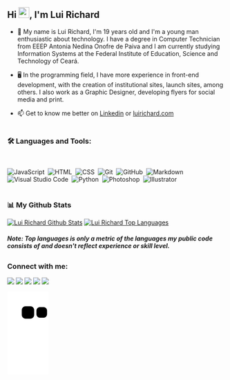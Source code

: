 <h2 align="left">Hi <img src="https://raw.githubusercontent.com/MartinHeinz/MartinHeinz/master/wave.gif" width="25px" height="25px">, I'm Lui Richard</h2>

- 📍 My name is Lui Richard, I'm 19 years old and I'm a young man enthusiastic about technology. I have a degree in Computer Technician from EEEP Antonia Nedina Onofre de Paiva and I am currently studying Information Systems at the Federal Institute of Education, Science and Technology of Ceará.

- 🖥️ In the programming field, I have more experience in front-end development, with the creation of institutional sites, launch sites, among others. I also work as a Graphic Designer, developing flyers for social media and print.

- 📫 Get to know me better on <a href="https://www.linkedin.com/in/luirichardsilvalima/">Linkedin</a> or <a href="https://www.luirichard.com">luirichard.com</a>

#

### 🛠 Languages and Tools:

<br>

![JavaScript](https://img.shields.io/badge/-JavaScript-05122A?style=flat&logo=javascript)&nbsp;
![HTML](https://img.shields.io/badge/-HTML-05122A?style=flat&logo=HTML5)&nbsp;
![CSS](https://img.shields.io/badge/-CSS-05122A?style=flat&logo=CSS3&logoColor=1572B6)&nbsp;
![Git](https://img.shields.io/badge/-Git-05122A?style=flat&logo=git)&nbsp;
![GitHub](https://img.shields.io/badge/-GitHub-05122A?style=flat&logo=github)&nbsp;
![Markdown](https://img.shields.io/badge/-Markdown-05122A?style=flat&logo=markdown)&nbsp;
![Visual Studio Code](https://img.shields.io/badge/-Visual%20Studio%20Code-05122A?style=flat&logo=visual-studio-code&logoColor=007ACC)&nbsp;
![Python](https://img.shields.io/badge/-Python-05122A?style=flat&logo=python&logoColor=007ACC)&nbsp;
![Photoshop](https://img.shields.io/badge/-Photoshop-05122A?style=flat&logo=adobe-photoshop&logoColor=0006ff)&nbsp;
![Illustrator](https://img.shields.io/badge/-Illustrator-05122A?style=flat&logo=adobe-illustrator&logoColor=d96100)&nbsp;

#

### 📊 My Github Stats

<div>
  <a href="https://github.com/luideveloper/luideveloper.git"><img alt="Lui Richard Github Stats" height="180em" src="https://github-readme-stats.vercel.app/api?username=luideveloper&show_icons=true&count_private=true&theme=react&hide_border=true&bg_color=0D1117" /></a>
  <a href="https://github.com/luideveloper/luideveloper.git"><img alt="Lui Richard Top Languages" height="180em" src="https://github-readme-stats.vercel.app/api/top-langs/?username=luideveloper&langs_count=8&count_private=true&layout=compact&theme=react&hide_border=true&bg_color=0D1117" /></a>
<div>
 
 ##### <b>Note:</b> Top languages is only a metric of the languages my public code consists of and doesn't reflect experience or skill level.

##
 
### Connect with me:
 
<p align="left">
  <a href="https://www.linkedin.com/in/luirichardsilvalima/" target="_blank"><img src="https://img.shields.io/badge/-LinkedIn-%230077B5?style=for-the-badge&logo=linkedin&logoColor=white" target="_blank"></a>
  <a href="https://instagram.com/luideveloper" target="_blank"><img src="https://img.shields.io/badge/-Instagram-%23E4405F?style=for-the-badge&logo=instagram&logoColor=white" target="_blank"></a>
  <a href = "https://www.behance.net/luirichard"><img src="https://img.shields.io/badge/-behance-%230077B5?style=for-the-badge&logo=behance&logoColor=white" target="_blank"></a>
 <a href="https://discord.gg/wagxzStdcR" target="_blank"><img src="https://img.shields.io/badge/Discord-7289DA?style=for-the-badge&logo=discord&logoColor=white" target="_blank"></a> 
  <a href = "mailto:contato@luirichard.com"><img src="https://img.shields.io/badge/-Gmail-%23333?style=for-the-badge&logo=gmail&logoColor=white" target="_blank"></a>
</p>
 
 ![Snake animation](https://github.com/luideveloper/luideveloper/blob/output/github-contribution-grid-snake.svg)
